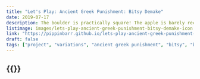 ```yaml
---
title: "Let's Play: Ancient Greek Punishment: Bitsy Demake"
date: 2019-07-17
description: The boulder is practically square! The apple is barely recognisable! Yet you push! Yet you reach! Yet you strain! Yet you weep! Punishment knows no minimum resolution!
listimage: images/lets-play-ancient-greek-punishment-bitsy-demake-icon.png
link: "https://pippinbarr.github.io/lets-play-ancient-greek-punishment-bitsy-demake/info/"
draft: false
tags: ["project", "variations", "ancient greek punishment", "bitsy", "browser", "mobile-friendly"]
---
```


## {{<param title >}}
